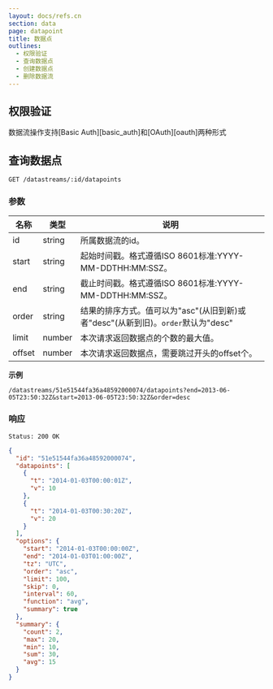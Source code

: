 ```yaml
---
layout: docs/refs.cn
section: data
page: datapoint
title: 数据点
outlines:
  - 权限验证
  - 查询数据点
  - 创建数据点
  - 删除数据流
---
```


## 权限验证

数据流操作支持[Basic Auth][basic_auth]和[OAuth][oauth]两种形式

## 查询数据点

```
GET /datastreams/:id/datapoints
```

### 参数
| 名称        | 类型    | 说明 |
| ---------- | ------ | ------------------------------------------------------ |
| id         | string | 所属数据流的id。 |
| start      | string | 起始时间戳。格式遵循ISO 8601标准:YYYY-MM-DDTHH:MM:SSZ。 |
| end        | string | 截止时间戳。格式遵循ISO 8601标准:YYYY-MM-DDTHH:MM:SSZ。 |
| order      | string | 结果的排序方式。值可以为"asc"(从旧到新)或者"desc"(从新到旧)。`order`默认为"desc" |
| limit      | number | 本次请求返回数据点的个数的最大值。 |
| offset     | number | 本次请求返回数据点，需要跳过开头的offset个。 |

**示例**

```
/datastreams/51e51544fa36a48592000074/datapoints?end=2013-06-05T23:50:32Z&start=2013-06-05T23:50:32Z&order=desc
```

### 响应

```
Status: 200 OK
```

```json
{
  "id": "51e51544fa36a48592000074",
  "datapoints": [
    {
      "t": "2014-01-03T00:00:01Z",
      "v": 10
    },
    {
      "t": "2014-01-03T00:30:20Z",
      "v": 20
    }
  ],
  "options": {
    "start": "2014-01-03T00:00:00Z",
    "end": "2014-01-03T01:00:00Z",
    "tz": "UTC",
    "order": "asc",
    "limit": 100,
    "skip": 0,
    "interval": 60,
    "function": "avg",
    "summary": true
  },
  "summary": {
    "count": 2,
    "max": 20,
    "min": 10,
    "sum": 30,
    "avg": 15
  }
}
```
